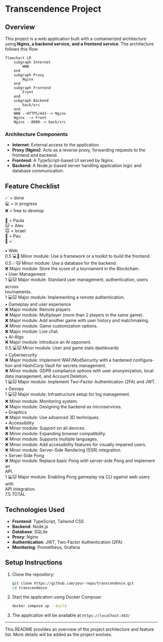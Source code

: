 # Transcendence Project

## Overview
This project is a web application built with a containerized architecture using **Nginx, a backend service, and a frontend service**. The architecture follows this flow:

```mermaid
flowchart LR
    subgraph Internet
        WWW
    end
    subgraph Proxy
        Nginx
    end
    subgraph Frontend
        Front
    end
    subgraph Backend
        back/src
    end
    WWW --HTTPS/443--> Nginx
    Nginx --> Front
    Nginx --8000--> back/src   
```

### **Architecture Components**
- **Internet**: External access to the application.
- **Proxy (Nginx)**: Acts as a reverse proxy, forwarding requests to the frontend and backend.
- **Frontend**: A TypeScript-based UI served by Nginx.
- **Backend**: A Node.js-based server handling application logic and database communication.

## **Feature Checklist**
✅  = done  
💻  = in progress  
❌  = free to develop  

🐶  = Paula  
🐱  = Alex  
🐭  = Israel  
🐹  = Pau  
🐰  =  


• Web  
    0.5  💻🐶 Minor module: Use a framework or a toolkit to build the frontend.             
    0.5  ✅🐱 Minor module: Use a database for the backend.                                   
         ❌ Major module: Store the score of a tournament in the Blockchain.  
• User Management  
    1 💻🐱 Major module: Standard user management, authentication, users across            
        tournaments.  
    1 💻🐱 Major module: Implementing a remote authentication.                           
• Gameplay and user experience  
    ❌ Major module: Remote players  
    ❌ Major module: Multiplayer (more than 2 players in the same game).  
    ❌ Major module: Add another game with user history and matchmaking.  
    ❌ Minor module: Game customization options.  
    ❌ Major module: Live chat.  
• AI-Algo  
    ❌ Major module: Introduce an AI opponent.  
    0.5 💻🐱 Minor module: User and game stats dashboards                                     
• Cybersecurity  
    ❌ Major module: Implement WAF/ModSecurity with a hardened configura-  
       tion and HashiCorp Vault for secrets management.  
    ❌ Minor module: GDPR compliance options with user anonymization, local  
       data management, and Account Deletion.  
    1 💻🐱 Major module: Implement Two-Factor Authentication (2FA) and JWT.               
• Devops  
    1 💻🐱 Major module: Infrastructure setup for log management.                          
    ❌ Minor module: Monitoring system.  
    ❌ Major module: Designing the backend as microservices.  
• Graphics  
    ❌ Major module: Use advanced 3D techniques.  
• Accessibility  
    ❌ Minor module: Support on all devices.  
    ❌ Minor module: Expanding browser compatibility.  
    ❌ Minor module: Supports multiple languages.  
    ❌ Minor module: Add accessibility features for visually impaired users.  
    ❌ Minor module: Server-Side Rendering (SSR) integration.  
• Server-Side Pong  
    ❌ Major module: Replace basic Pong with server-side Pong and implement an  
        API.  
    1 💻🐱 Major module: Enabling Pong gameplay via CLI against web users with               
        API integration.  
    7.5 TOTAL

## **Technologies Used**
- **Frontend**: TypeScript, Tailwind CSS
- **Backend**: Node.js
- **Database**: SQLite
- **Proxy**: Nginx
- **Authentication**: JWT, Two-Factor Authentication (2FA)
- **Monitoring**: Prometheus, Grafana

## **Setup Instructions**
1. Clone the repository:
   ```sh
   git clone https://github.com/your-repo/transcendence.git
   cd transcendence
   ```
2. Start the application using Docker Compose:
   ```sh
   docker compose up --build
   ```
3. The application will be available at `https://localhost:443/`

---

This README provides an overview of the project architecture and feature list. More details will be added as the project evolves.

